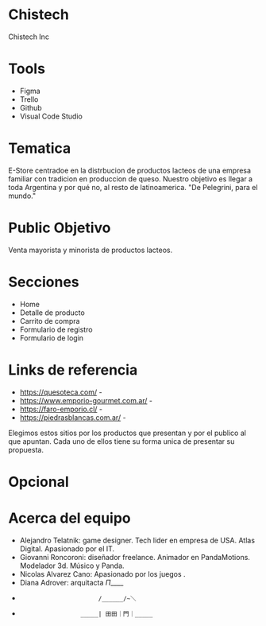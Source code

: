 # Chistech
Chistech Inc

# Tools
- Figma
- Trello
- Github
- Visual Code Studio
# Tematica
E-Store centradoe en la distrbucion de productos lacteos de una empresa familiar con tradicion en produccion de queso.
Nuestro objetivo es llegar a toda Argentina y por qué no, al resto de latinoamerica.
"De Pelegrini, para el mundo."

# Public Objetivo
Venta mayorista y minorista de productos lacteos.
# Secciones
- Home
- Detalle de producto
- Carrito de compra
- Formulario de registro
- Formulario de login

# Links de referencia
- https://quesoteca.com/ - 
- https://www.emporio-gourmet.com.ar/ -
- https://faro-emporio.cl/ - 
- https://piedrasblancas.com.ar/ - 

Elegimos estos sitios por los productos que presentan y por el publico al que apuntan. Cada uno de ellos tiene su forma unica de presentar su propuesta.

# Opcional

# Acerca del equipo
- Alejandro Telatnik: game designer. Tech lider en empresa de USA. Atlas Digital. Apasionado por el IT.
- Giovanni Roncoroni: diseñador freelance. Animador en PandaMotions. Modelador 3d. Músico y Panda.
- Nicolas Alvarez Cano: Apasionado por los juegos . 
- Diana Adrover: arquitacta  _Π_____
-                           /______/~＼
-                      _____| 田田｜門｜_____  
